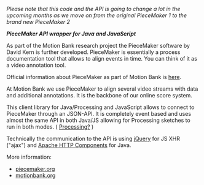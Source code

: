 _Please note that this code and the API is going to change a lot in the upcoming months as we move on from the original PieceMaker 1 to the brand new PieceMaker 2_

***PieceMaker API wrapper for Java and JavaScript***

As part of the Motion Bank research project the PieceMaker software by David Kern is further developed. PieceMaker is essentially a process documentation tool that allows to align events in time. You can think of it as a video annotation tool.

Official information about PieceMaker as part of Motion Bank is [here](http://motionbank.org/en/piecemaker-2/).

At Motion Bank we use PieceMaker to align several video streams with data and additional annotations. It is the backbone of our online score system.

This client library for Java/Processing and JavaScript allows to connect to PieceMaker through an JSON-API. It is completely event based and uses almost the same API in both Java/JS allowing for Processing sketches to run in both modes. ( [Processing?](http://processing.org/) )

Technically the communication to the API is using [jQuery](http://api.jquery.com/jQuery.ajax/) for JS XHR ("ajax") and [Apache HTTP Components](http://hc.apache.org/) for Java.

More information:
- [piecemaker.org](http://piecemaker.org)
- [motionbank.org](http://motionbank.org)
